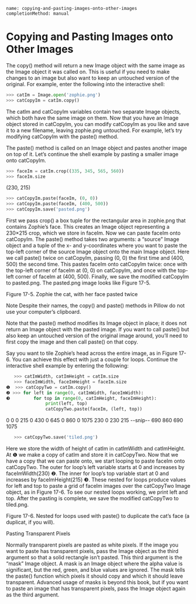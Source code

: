 ```ngMeta
name: copying-and-pasting-images-onto-other-images
completionMethod: manual
```
# Copying and Pasting Images onto Other Images
The copy() method will return a new Image object with the same image as the Image object it was called on. This is useful if you need to make changes to an image but also want to keep an untouched version of the original. For example, enter the following into the interactive shell:

```python
>>> catIm = Image.open('zophie.png')
>>> catCopyIm = catIm.copy()
```
The catIm and catCopyIm variables contain two separate Image objects, which both have the same image on them. Now that you have an Image object stored in catCopyIm, you can modify catCopyIm as you like and save it to a new filename, leaving zophie.png untouched. For example, let’s try modifying catCopyIm with the paste() method.

The paste() method is called on an Image object and pastes another image on top of it. Let’s continue the shell example by pasting a smaller image onto catCopyIm.

```python
>>> faceIm = catIm.crop((335, 345, 565, 560))
>>> faceIm.size
```
(230, 215)
```python
>>> catCopyIm.paste(faceIm, (0, 0))
>>> catCopyIm.paste(faceIm, (400, 500))
>>> catCopyIm.save('pasted.png')
```
First we pass crop() a box tuple for the rectangular area in zophie.png that contains Zophie’s face. This creates an Image object representing a 230×215 crop, which we store in faceIm. Now we can paste faceIm onto catCopyIm. The paste() method takes two arguments: a “source” Image object and a tuple of the x- and y-coordinates where you want to paste the top-left corner of the source Image object onto the main Image object. Here we call paste() twice on catCopyIm, passing (0, 0) the first time and (400, 500) the second time. This pastes faceIm onto catCopyIm twice: once with the top-left corner of faceIm at (0, 0) on catCopyIm, and once with the top-left corner of faceIm at (400, 500). Finally, we save the modified catCopyIm to pasted.png. The pasted.png image looks like Figure 17-5.

<!-- ![image](assets/000031.jpg)
 -->
Figure 17-5. Zophie the cat, with her face pasted twice

Note
Despite their names, the copy() and paste() methods in Pillow do not use your computer’s clipboard.

Note that the paste() method modifies its Image object in place; it does not return an Image object with the pasted image. If you want to call paste() but also keep an untouched version of the original image around, you’ll need to first copy the image and then call paste() on that copy.

Say you want to tile Zophie’s head across the entire image, as in Figure 17-6. You can achieve this effect with just a couple for loops. Continue the interactive shell example by entering the following:

```python
   >>> catImWidth, catImHeight = catIm.size
   >>> faceImWidth, faceImHeight = faceIm.size
❶  >>> catCopyTwo = catIm.copy()
❷ >>> for left in range(0, catImWidth, faceImWidth):
❸         for top in range(0, catImHeight, faceImHeight):
               print(left, top)
               catCopyTwo.paste(faceIm, (left, top))
```
   0 0
   0 215
   0 430
   0 645
   0 860
   0 1075
   230 0
   230 215
   --snip--
   690 860
   690 1075
```python
   >>> catCopyTwo.save('tiled.png')
```
Here we store the width of height of catIm in catImWidth and catImHeight. At ❶ we make a copy of catIm and store it in catCopyTwo. Now that we have a copy that we can paste onto, we start looping to paste faceIm onto catCopyTwo. The outer for loop’s left variable starts at 0 and increases by faceImWidth(230) ❷. The inner for loop’s top variable start at 0 and increases by faceImHeight(215) ❸. These nested for loops produce values for left and top to paste a grid of faceIm images over the catCopyTwo Image object, as in Figure 17-6. To see our nested loops working, we print left and top. After the pasting is complete, we save the modified catCopyTwo to tiled.png.

<!-- ![image](assets/000049.jpg)
 -->
Figure 17-6. Nested for loops used with paste() to duplicate the cat’s face (a duplicat, if you will).

Pasting Transparent Pixels

Normally transparent pixels are pasted as white pixels. If the image you want to paste has transparent pixels, pass the Image object as the third argument so that a solid rectangle isn’t pasted. This third argument is the “mask” Image object. A mask is an Image object where the alpha value is significant, but the red, green, and blue values are ignored. The mask tells the paste() function which pixels it should copy and which it should leave transparent. Advanced usage of masks is beyond this book, but if you want to paste an image that has transparent pixels, pass the Image object again as the third argument.